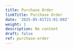 ```yaml
---
title: Purchase Order
linkTitle: Purchase Order
date: '2025-05-01T21:01:00Z'
weight: 1
description: No content
draft: false
ref: purchase-order
---
```



